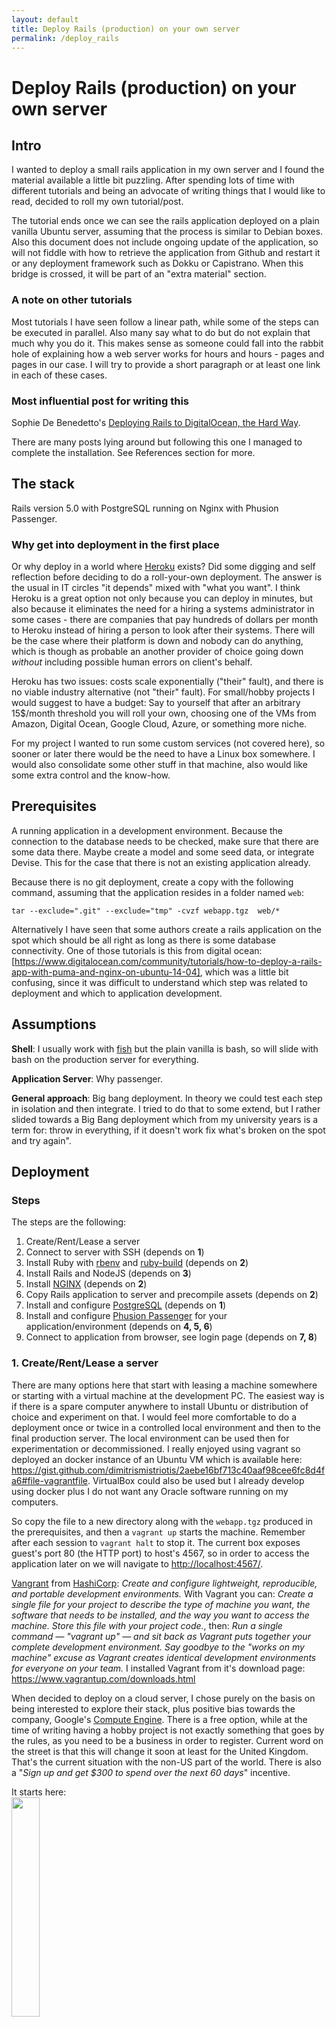 ```yaml
---
layout: default
title: Deploy Rails (production) on your own server
permalink: /deploy_rails
---
```


# Deploy Rails (production) on your own server

## Intro

I wanted to deploy a small rails application in my own server and I found the
material available a little bit puzzling. After spending lots of time with
different tutorials and being an advocate of writing things that I would like
to read, decided to roll my own tutorial/post.

The tutorial ends once we can see the rails application deployed on a plain
vanilla Ubuntu server, assuming that the process is similar to Debian boxes.
Also this document does not include ongoing update of the application, so will
not fiddle with how to retrieve the application from Github and restart it or
any deployment framework such as Dokku or Capistrano. When this bridge is
crossed, it will be part of an "extra material" section.

### A note on other tutorials

Most tutorials I have seen follow a linear path, while some of the steps can be
executed in parallel. Also many say what to do but do not explain that much
why you do it. This makes sense as someone could fall into the rabbit hole of
explaining how a web server works for hours and hours - pages and pages in our
case. I will try to provide a short paragraph or at least one link in each of
these cases.

### Most influential post for writing this

Sophie De Benedetto's [Deploying Rails to DigitalOcean, the Hard Way](
http://www.thegreatcodeadventure.com/deploying-rails-to-digitalocean-the-hard-way/).

There are many posts lying around but following this one I managed to complete
the installation. See References section for more.

## The stack

Rails version 5.0 with PostgreSQL running on Nginx with Phusion Passenger.

### Why get into deployment in the first place

Or why deploy in a world where [Heroku](https://www.heroku.com/) exists?
Did some digging and self reflection before deciding to do a roll-your-own
deployment. The answer is the usual in IT circles "it depends" mixed with "what
you want". I think Heroku is a great option not only because you can deploy in
minutes, but also because it eliminates the need for a hiring a systems
administrator in some cases - there are companies that pay hundreds of dollars
per month to Heroku instead of hiring a person to look after their systems.
There will be the case where their platform is down and nobody can do anything,
which is though as probable an another provider of choice going down *without*
including possible human errors on client's behalf.

Heroku has two issues: costs scale exponentially ("their" fault), and there is
no viable industry alternative (not "their" fault). For small/hobby projects I
would suggest to have a budget: Say to yourself that after an arbitrary
15$/month threshold you will roll your own, choosing one of the VMs from
Amazon, Digital Ocean, Google Cloud, Azure, or something more niche.

For my project I wanted to run some custom services (not covered here), so
sooner or later there would be the need to have a Linux box somewhere. I would
also consolidate some other stuff in that machine, also would like some extra
control and the know-how.

## Prerequisites

A running application in a development environment. Because the connection to
the database needs to be checked, make sure that there are some data there.
Maybe create a model and some seed data, or integrate Devise. This for the case
that there is not an existing application already.

Because there is no git deployment, create a copy with the following command,
assuming that the application resides in a folder named `web`:

`tar --exclude=".git" --exclude="tmp" -cvzf webapp.tgz  web/*`

Alternatively I have seen that some authors create a rails application on the
spot which should be all right as long as there is some database connectivity.
One of those tutorials is this from digital ocean: [https://www.digitalocean.com/community/tutorials/how-to-deploy-a-rails-app-with-puma-and-nginx-on-ubuntu-14-04],
which was a little bit confusing, since it was difficult to understand which
step was related to deployment and which to application development.

## Assumptions

**Shell**: I usually work with [fish](https://fishshell.com/) but the plain
vanilla is bash, so will slide with bash on the production server for
everything.

**Application Server**: Why passenger.

**General approach**: Big bang deployment. In theory we could test each step in
isolation and then integrate. I tried to do that to some extend, but I rather
slided towards a Big Bang deployment which from my university years is a term
for: throw in everything, if it doesn't work fix what's broken on the spot and
try again".

## Deployment

### Steps

The steps are the following:

1. Create/Rent/Lease a server
2. Connect to server with SSH (depends on **1**)
3. Install Ruby with [rbenv](https://github.com/rbenv/rbenv) and
   [ruby-build](https://github.com/rbenv/ruby-build) (depends on **2**)
4. Install Rails and NodeJS (depends on **3**)
5. Install [NGINX](https://nginx.org/en/) (depends on **2**)
6. Copy Rails application to server and precompile assets (depends on **2**)
7. Install and configure [PostgreSQL](https://www.postgresql.org/) (depends on
   **1**)
8. Install and configure [Phusion Passenger](https://www.phusionpassenger.com/)
   for your application/environment (depends on **4, 5, 6**)
9. Connect to application from browser, see login page (depends on **7, 8**)

### 1. Create/Rent/Lease a server

There are many options here that start with leasing a machine somewhere or
starting with a virtual machine at the development PC. The easiest way is if
there is a spare computer anywhere to install Ubuntu or distribution of choice
and experiment on that. I would feel more comfortable to do a deployment once or
twice in a controlled local environment and then to the final production server.
The local environment can be used then for experimentation or decommissioned.
I really enjoyed using vagrant so deployed an docker instance of an Ubuntu VM
which is available here: <https://gist.github.com/dimitrismistriotis/2aebe16bf713c40aaf98cee6fc8d4fa6#file-vagrantfile>.
VirtualBox could also be used but I already develop using docker plus I do not
want any Oracle software running on my computers.

So copy the file to a new directory along with the `webapp.tgz` produced in the
prerequisites, and then a `vagrant up` starts the machine. Remember after each
session to `vagrant halt` to stop it. The current box exposes guest's port 80
(the HTTP port) to host's 4567, so in order to access the application later on
we will navigate to <http://localhost:4567/>.

[Vangrant](https://www.vagrantup.com/) from
[HashiCorp](https://www.hashicorp.com/): *Create and configure lightweight,
reproducible, and portable development environments.* With Vagrant you can:
*Create a single file for your project to describe the type of machine you
want, the software that needs to be installed, and the way you want to access
the machine. Store this file with your project code.*, then: *Run a single
command — "vagrant up" — and sit back as Vagrant puts together your complete
development environment. Say goodbye to the "works on my machine" excuse as
Vagrant creates identical development environments for everyone on your team.*
I installed Vagrant from it's download page:
<https://www.vagrantup.com/downloads.html>

When decided to deploy on a cloud server, I chose purely on the basis on being
interested to explore their stack, plus positive bias towards the company,
Google's [Compute Engine](https://cloud.google.com/compute/). There is a free
option, while at the time of writing having a hobby project is not exactly
something that goes by the rules, as you need to be a business in order to
register. Current word on the street is that this will change it soon at least
for the United Kingdom. That's the current situation with the non-US part of the
world.  There is also a "*Sign up and get $300 to spend over the next 60 days*"
incentive.

It starts here:<br>
<img src="/images/deploy_rails/GCE-try_it_free.png" style="width: 30%"><br>

Also good to know:<br>
<img src="/images/deploy_rails/GCE-good_to_know.png" style="width: 30%"><br>

There is a tutorial and the server instance needs to be associated with what is
defined as a "project". Being hard to choose names, and currently reading
[Jodorowsky's Metabarons](https://en.wikipedia.org/wiki/Metabarons), I just
named the project "**castaka138**", since a number is also required to be
present in the name.

Then after navigating to "Compute Engine" and some initialisation period which
may vary, there are four steps:

1. Click the Create instance button
2. Select a Boot disk image
3. Allow HTTP traffic
4. Click the Create button

In theory some of the above can be conducted from the command line with a
`gcloud` command. Me being a newbie, decided to go through web at least until I
cut my teeth a little bit more.
There I named the instance "castaka-instance-1" (or prefixed project's name with
a dash to default "instance-1"). Then chose the cheapest combination,
"Shared CPU" with "0.6 GB" of memory, and a proud "Ubuntu 16.04" disk image. On
the "Firewall" section, both HTTP and HTTPS were chosen as there is the
intention to experiment with these. For connection via SSH, I added one of my
current SSH keys, with the intention to change it later (see next section,
step 2). I added them as "Project wide SSH keys", so the project has now one
SSH key. I assume for this tutorial adding them as a specific key to this
machine would be OK.

Note: The networking options puzzled me a bit, might need to troubleshoot and
get back here to revise.

Once this step is over, the external IP of that machine will be available. Now
you can connect through SSH.

For the rest of the tutorial each step will be described as it was conducted on
the local VM and then the differences if any for the GCE instance will follow.

### 2. Connect to server with SSH

For Vagrant this is easy: after going to the directory where vagrant was run, a
`vagrant ssh` is enough.

For remote servers, everybody agrees on creating a pair of SSH keys and then use
these to connect disabling password login for that user and root login
altogether.

While most posts suggest the same commands for generating the private/public
pair for ssh login, after reading  Gert van Dijk's [Upgrade your SSHkeys!](
https://blog.g3rt.nl/upgrade-your-ssh-keys.html#generate-your-new-sexy-ed25519-key),
I would suggest:

`ssh-keygen -o -a 100 -t ed25519`

or follow as much of the advice of
<https://stribika.github.io/2015/01/04/secure-secure-shell.html> as possible
moreover because having a new box without any need to support legacy produced
keys.

The default installation might not have a text editor included. Since this post
does mostly small changes or copy-pastes, nano should be enough so
`sudo apt-get install nano`. You might be a vim or emacs wizard instead. In
either case you might want to install and configure an editor now.

If you are following the Google Compute Engine deployment path, then in order
to automate the whole process, the next should be appended to the
"~/.ssh/config" file:

```
Host castaka138 # Or any name you want
        Hostname XXX.XXX.XXX.XXX # External IP address of the instance
        PreferredAuthentications publickey
        IdentityFile ~/.ssh/id_ed25519
        IdentitiesOnly yes
```

Also available here: <https://gist.github.com/dimitrismistriotis/2aebe16bf713c40aaf98cee6fc8d4fa6#file-dot-ssh-config>

Then you can connect either from the command line with: `ssh castaka138` or
what is after the "Host" directive in the configuration file. You can provide
the username, IP, and identity file in a long command which is what the
documentation explains how to do. In either case at the end a bash command
prompt should be greet you.

<img src="/images/deploy_rails/GCE-bash_prompt.png"><br>

The machine seems to have some software installed, so there was vim, pico, and
nano. The editor of choice remains nano for this post's purposes.

**Notes**: (1) GCE setup was different than the ones usually encountered in the
past which usually started from a user able to `sudo` from a web console or
something similar. In case such a provider was chosen these should be the next
steps from the top of my head: a. Disable root login on remote host, b. copy
public key to remote host, c. test connection, d. block password login on remote
host, e. create a "config" file on local host similar to the one above

(2) It might be useful to know some of the SSH internals. For me it was
the so called snail book, [SSH: The Secure Shell
The Definitive Guide](http://www.snailbook.com/). Unfortunately there is not
much printed material available as the book's latest edition was published in
2005. I guess now people are only looking online to start.

Congratulations! By "unlocking challenge 2" you can connect to the production
server. The next steps can be executed sequentially, in parallel or in a
different order as described above in the "Steps" section.

Before next step execute `sudo apt-get update` and `sudo apt-get upgrade`.

#### Locale

<img src="/images/deploy_rails/union_jack.png" style="width: 30%"><br>

Many commands run later on depend on Perl which will always complain about
locale:

> perl: warning: Setting locale failed.
> perl: warning: Please check that your locale settings:
>   LANGUAGE = (unset),
>   LC_ALL = (unset),
>   LANG = "en_GB.UTF-8"
>     are supported and installed on your system.
> perl: warning: Falling back to the standard locale ("C").

This can be fixed by running `sudo dpkg-reconfigure locales` and setting up the
system locale, which is something you might wanted to do anyway.

### 3. Install Ruby with rbenv and ruby-build

<img src="/images/deploy_rails/rbenv-logo.png" style="width: 30%"><br>

There is a nice post here:
<http://kgrz.io/Programmers-guide-to-choosing-ruby-version-manager.html> on
choosing a version manager for Ruby. I decided on this combination based on
popularity plus I saw an easier-to understand integration with Passenger on the
tutorials that this post <del>has stolen from</del> is based on.

Generally reflecting on writing this, the decision was to have a as boring
server as humanly possible, hence easy to debug. So opting for the most
popular choices is at least desired. For not choosing RVM, changing how cd works
is something that this geek's heart cannot endure, provided with an alternative.

From: <https://www.digitalocean.com/community/tutorials/how-to-install-ruby-on-rails-with-rbenv-on-ubuntu-14-04>:

```
sudo apt-get install git-core curl zlib1g-dev build-essential \
  libssl-dev libreadline-dev libyaml-dev libsqlite3-dev sqlite3 \
  libxml2-dev libxslt1-dev libcurl4-openssl-dev \
  python-software-properties libffi-dev
```

All these are unfortunately needed for rbenv, ruby installation and some gems.
Unfortunately because more packages progressively bloat the system with probable
security and maintenance implications.

For rbenv:

```
cd ~
git clone git://github.com/sstephenson/rbenv.git .rbenv
echo 'export PATH="$HOME/.rbenv/bin:$PATH"' >> ~/.bash_profile
echo 'eval "$(rbenv init -)"' >> ~/.bash_profile
source ~/.bash_profile
```

(Source: Digital Ocean's tutorial and rbenv's installation instructions with some
modifications) Then:

```
cd ~
git clone git://github.com/sstephenson/ruby-build.git ~/.rbenv/plugins/ruby-build
echo 'export PATH="$HOME/.rbenv/plugins/ruby-build/bin:$PATH"' >> ~/.bash_profile
source ~/.bash_profile
```

And time to get our preferred version of Ruby:

```
rbenv install -v 2.3.1
rbenv global 2.3.1
```

A `ruby -v` should return something in the lines of:
"ruby 2.3.1p112 (2016-04-26 revision 54768) [x86_64-linux]"

A question at that point would be what to do if the production instance comes
with the desired Ruby version installed. My take would be to still go through
the Rbenv/Ruby-build path since the production Ruby and the system Ruby are two
different things, which might need to be updated/upgraded separately. For the
GCE instance specifically, there was no Ruby at all. An interesting fact is that
while downloading stuff from the Internet, such as cloning Git repositories, is
ultra-fast specially compared to my local VM. Compiling, as I chose a shared
CPU being cost concious, was considerably slower than in the local VM.

### 4. Install Rails and NodeJS

<img src="/images/deploy_rails/rails-logo.svg" style="width: 30%"><br>

A nice idea that usually gets forgotten is to run at this point:
`echo "gem: --no-document" > ~/.gemrc`. Documentation is not that much needed
in a production server and removing it out will speed up the gem
installation/update process.

For Rails installation:

```
gem install bundler && rbenv rehash
gem install rails && rbenv rehash
```


The "rehash" command of brenv, "*Installs shims for all Ruby executables known
to rbenv (i.e., ~/.rbenv/versions//bin/). Run this command after you install a
new version of Ruby, or install a gem that provides commands ...*" according to
tool's documentation. In order to be sure that this happens all the time, the
command should be appended to a future deployment script.

![Rehash... all the things](/images/deploy_rails/rehash_all_the_things.jpg)

In any case once everything is over, check with `rails -v` to see that Rails has
been properly installed.

We can verify that everything is all right by creating a new Rails application
and running it:

```
cd ~
rails new testit
cd testit
rails s
```

Which brings up an error: "*There was an error while trying to load the gem
'uglifier'. (Bundler::GemRequireError) Gem Load Error is: Could not find a
JavaScript runtime. See https://github.com/rails/execjs for a list of available
runtimes.*" This can be fixed by installing the missing piece of this step,
NodeJS: `sudo apt-get install nodejs`. I am not 100% sure but even if Ubuntu or
Debian have a more legacy version of Node, it should be OK for Rails. There are
also different options for a JavaScript runtime but chose not to explore them.

Do not know if it would be better to be able to do this processing in a
different machine to the one we want to deploy, keeping the production machine
with minimal packages installed. In any case this is the way things currently
are...

### 5. Install NGINX

![NGINX logo](/images/deploy_rails/nginx.png)

Installing Nginx with defaults should be easy

```sudo apt-get install nginx```

then

```sudo service nginx start```

For some reason (probably something to do with how docker comprehends the
world), running daemons (in our case nginx and postgresql) did not persist
between runs of the machine or reboots. That's why I used this little script
named "start_services" after every `vagrant ssh`:

```
#!/bin/sh
sudo service postgresql start
sudo service nginx start
```

Available here: <https://gist.github.com/dimitrismistriotis/2aebe16bf713c40aaf98cee6fc8d4fa6#file-start_services>. Do not
forget to make it executable (`chmod +x start_services`).

### 6. Copy Rails application to server and precompile assets

In the case of using Vagrant the "webapp.tgz" file created should be first
copied to the shared directory of the host machine extracted from the the
current user inside the container: `tar -xvzf /vagrant_data/webapp.tgz`. Target
application is in the "web" directory, which from now on will be:
"/home/vagrant/web".

**Note**: When deploying on an actual machine .tga should be copied there before
extraction thought secure copy if this way is followed. Probably most will do a
git clone, which as discussed before is out of this post's main body.

Then `bundle`. It will complain about the pg gem for Postgresql connectivity.
This is fixed by: `sudo apt-get install libpq-dev` and then `bundle` again. As
always followed by an `rvn rehash`

We can see that there is some life by running a console (`rails c`), or even a
production console(`RAILS_ENV=production rails c`). Just do not try to use the
database, because nothing is there yet or it has not been configured. Trigger
an error if curious by trying: `User.all`.

I also had not configured Devise's secret key which raised an error as well.
Remember to fix the application first if that is the case and then copy it
again (This is where using git would be handy).

Although this could be done later, lets precompile application's while in this
step so that they will be ready later on:

```
RAILS_ENV=production rais assets:precompile
```

### 7. Install and configure PostgreSQL

<img src="/images/deploy_rails/postgresql-logo.png" style="width: 30%"><br>

Traditionally there was a preference towards MySQL, as times goes by suggestions
to use it are becoming more and more rare. Having never done Rails with MySQL, I
always preferred PostgresSQL. Reasons have to do with better documentation,
easier database management, more features and standard compliant SQL, with
assurance that software from that company whose name starts with "O" and ends
with "racle" is not anywhere in your system.

With the "libpq-dev" installed in the 6<sup>th</sup> step, the database server
needs to be installed with the user configured on application's production
configuration file.

Let's install the database and the corresponding contrib package with:
`sudo apt-get -y install postgresql postgresql-contrib`

Posgres ships with secure defaults, this makes the first time with it a little
bit difficult but it gives you assurance that you have nothing exposed to the
Internet or anything else that has happened historically to MySQL and recently
MongoDB users.

Three things are needed to continue: name of the production's user,
the name of the database, and the password. The first two should be in the last
lines of "config/database.yml", which looks like this:

```
production:
  <<: *default
  database: yourapplication_production
  username: yourapplication
  password: <%= ENV['YOURAPPLICATION_DATABASE_PASSWORD'] %>

```

Password will be installed in the environment, in case you follow the steps in
sequentially, it is not there yet, so decide a password and write it down or
somewhere to copy-paste it later. Should I suggest something in the lines of
xkcd-password?: <https://gitlab.com/dimitrios/xkcd_passgen> (self promotion)

For what we are going to do production section in database.yml should have a
"host: localhost" entry. This is because the application will connect to the
database through a Unix socket, not through TCP, so in case
"config/database.yml" is as above, make sure that the last lines are like this
(Also on gist: <https://gist.github.com/dimitrismistriotis/2aebe16bf713c40aaf98cee6fc8d4fa6#file-install-passenger-sh>):

```
production:
  <<: *default
  database: yourapplication_production
  username: yourapplication
  host: localhost # <-- Check that this is there
  password: <%= ENV['YOURAPPLICATION_DATABASE_PASSWORD'] %>
```


Since the database runs as a separate user, we'll sudo as this user and create
the "*yourapplication*" user with ownership to "*yourapplication_production*"
database who authenticates with "*YOURAPPLICATION_DATABASE_PASSWORD*".

Get to the Postgres prompt by `sudo -u postgres psql`. In the docker instance
the database service had not started, so either do a
`sudo service postgresql start` or use the "start_services" script from step 5.
 Once connected:

```
create user yourapplication with password 'YOURAPPLICATION_DATABASE_PASSWORD';
-- Responds with: CREATE ROLE
create database yourapplication_production owner yourapplication;
-- Responds with: CREATE DATABASE
-- Now exit with \q or with CTRL+d
\q
```

Verify that you can connect:

```
psql --username=yourapplication --host=localhost yourapplication_production
```
Which will trigger a password prompt, then "\q" or CTRL+d out of it.

An integration test could take place here by trying to connect from the Rails
application, so from the directory where it is): `RAILS_ENV=production rails c`
and then `User.all` (or a model that should be stored in the database). It
should fail because the password is not supplied anywhere: "PG::ConnectionBad:
fe_sendauth: no password supplied" is a possible error message.

For this the [rbenv-vars](https://github.com/rbenv/rbenv-vars), "a plugin for
rbenv that lets you set global and project-specific environment variables before
spawning Ruby processes." will be used:

```
git clone https://github.com/rbenv/rbenv-vars.git \
  $(rbenv root)/plugins/rbenv-vars
```

The place to store the password is the "~/.rbenv-vars" file, so edit it and
add the following line:
```
YOURAPPLICATION_DATABASE_PASSWORD=WHAT_YOU_PROVIDED_AS_PASSWORD
```

Now you can run a `RAILS_ENV=production rails db:migrate` (I logged out and then
back in, just in case there was an initialisation phase), which should run
without errors or at least connecting to the database. This file should be the
equivalent of Heroku environment variables and should be where all "secret"
stuff should be stored. For the discussion of how to store and maintain this
file, one possible way would be John Resig's "[Keeping Passwords in Source
Control](http://ejohn.org/blog/keeping-passwords-in-source-control/)" (you
might know him as the author of jQuery - reminder to self: buy 2<sup>nd</sup>
version of his "Secrets of the JavaScript Ninja" book and read it).

### 8. Install and configure Phusion Passenger for your application/environment

<img src="/images/deploy_rails/passenger-logo.png" style="width: 30%"><br>

### Passenger for dummies

Reference to post on Stack Overflow, "[Phusion Passenger (for Dummies!)](
http://stackoverflow.com/questions/6155399/phusion-passenger-for-dummies)" where
user user [Tadman](http://stackoverflow.com/users/87189/tadman) gives an answer
to the question "I'm an experienced LAMP developer moving into Rails. I have a
very stupid question to ask: what the hell does Phusion Passenger do?"

> Passenger is a system for preparing and launching instances of Ruby for use
> with Rack-based applications such as Ruby on Rails. Apache and nginx, the two
> supported web server platforms, cannot run Ruby like they can PHP, Perl, or
> Python because there's no built-in Ruby module that works as well as those do.
> This means Ruby tends to run as an independent group of processes that the web
> server will have to direct traffic through.
>
> Rails tends to run as a persistent process because the start-up time for the
> whole stack is significant. Passenger launches new instances as they are
> required, and will kill off those that are no longer required. ...
>
> One feature of Passenger is it will re-use a portion of the Rails stack so
> that creating additional processes is faster, cloning one instance instead
> of spinning up a new one from scratch. The loader is written in C++ and
> handles properly configuring and kicking off each Ruby process as efficiently
> as possible and also helps save memory by sharing it amongst different
> processes. ...
>
>Passenger isn't exactly revolutionary, but it does incorporate a number of
essential features in a very convenient package. What makes it such a great
thing is that it works very well and doesn't demand a lot of attention. Out of
>the box it's pretty much ready to go.

#### Part 1

Passenger's homepage has a number of tutorials for different platforms since it
can be used for different environments. Since we are in the Ruby on Xenial
(Ubuntu 16.04) at the end the suggested link was this: <https://www.phusionpassenger.com/library/walkthroughs/deploy/ruby/ownserver/nginx/oss/xenial/install_passenger.html>, suggesting the
following for installing Passenger (gist: <https://gist.github.com/dimitrismistriotis/2aebe16bf713c40aaf98cee6fc8d4fa6#file-install-passenger-sh>):

```
sudo apt-key adv --keyserver hkp://keyserver.ubuntu.com:80 --recv-keys 561F9B9CAC40B2F7
sudo apt-get install -y apt-transport-https ca-certificates


sudo sh -c 'echo deb https://oss-binaries.phusionpassenger.com/apt/passenger xenial main > /etc/apt/sources.list.d/passenger.list'
sudo apt-get update


sudo apt-get install -y nginx-extras passenger
```

Then wdit "/etc/nginx/nginx.conf" as root (with nano for example:
`sudo nano /etc/nginx/nginx.conf`). There uncomment the line
"   # include /etc/nginx/passenger.conf;"

The line at the end should look like this:

```
include /etc/nginx/passenger.conf;
```

Then Nginx needs to restart: `sudo service nginx restart`. Check the
installation with `sudo /usr/bin/passenger-config validate-install` and then
`sudo /usr/sbin/passenger-memory-stats`.

Up to this point the commands in this section are a copy-paste from Passenger's
tutorial. The last two for checking the installation are usually not present in
most posts that I have seen around. This is where the first part of the tutorial
ends. We have assured that Nginx is configured with Passenger's open source
version as well as that the installation is correct, what is missing is the
configuration for the specific application that we have deployed and want to
execute. Instructions for this are in the second page of Passenger's tutorial,
[Deploying a Ruby app on a Linux/Unix production server](https://www.phusionpassenger.com/library/walkthroughs/deploy/ruby/ownserver/nginx/oss/xenial/deploy_app.html).

#### Part 2

Let's find out which ruby will be used: `passenger-config about ruby-command`
and copy the result to use in a bit. Because of rbenv, it should be something
like: "/home/vagrant/.rbenv/versions/2.3.1/bin/ruby" (on the vagrant-docker
setup, if we want to write it in a more generic way, something like
"/home/name_of_user/.rbenv/versions/2.X.Y/bin/ruby"). This setting has an issue
with the environment variables in the "~/rbenv-vars" file as it cannot retrieve
them. Solution to this is to provide the location of that Ruby's shim instead as
discussed here: <https://github.com/rbenv/rbenv-vars/issues/32>.

Next step would be to write site's configuration. Passenger's tutorial suggests
to write directly to "/etc/nginx/sites-enabled", while a site should have its
configuration to "/etc/nginx/sites-available" with a link to the "...enabled"
directory. To accomplish this edit "/etc/nginx/sites-available/yourapplication"
(as sudo, so for example:
`sudo nano /etc/nginx/sites-available/yourapplication` with the following
contents (Gist: <https://gist.github.com/dimitrismistriotis/2aebe16bf713c40aaf98cee6fc8d4fa6#file-sites-available-yourapplication>):

```
server {
    listen 80;
    server_name 127.0.0.1;

    # Tell Nginx and Passenger where your app's 'public' directory is
    root /home/vagrant/web/public;

    # Turn on Passenger
    passenger_enabled on;
    # Use this if there are no environment variables:
    # passenger_ruby /home/vagrant/.rbenv/versions/2.3.1/bin/ruby;
    # Use this for environment variables:
    passenger_ruby /home/vagrant/.rbenv/shims/ruby;
}
```

I placed "127.0.0.1" as the server's name because of the port exposed in docker
and the fact that requests will only come from container's host. In a public
facing server here the name of the "www." web server should be there.

```
sudo ln -s /etc/nginx/sites-available/yourapplication /etc/nginx/sites-enabled/
sudo rm /etc/nginx/sites-enabled/default
```

An `ls  /etc/nginx/sites-enabled/` should show only one site, "yourapplication".
Restart Nginx: `sudo service nginx restart`

You can connect to the application from the container through the exposed port
which would be: <http://localhost:4567/>. An error will be displayed since up
to now the secret key has not been configured.

It can be populated with the following command (be careful to use ">>" so that
the output or the echo command will be appended):

```
echo SECRET_KEY_BASE=`rails secret` >> ~/.rbenv-vars
```

Just in case I restarted the server `sudo service nginx restart`.

### 9. Connect to application from browser, see login page

This is a "wrap-up", "checkpoint" step. Application should be available here:
<http://localhost:4567> and the login page for Devise should be available here:
<http://localhost:4567/users/sign_in>. If something is wrong then check the
instructions again and start debugging in the usual locations such as
"/var/log/nginx" for Nginx's logs, etc.

Screenshot of the login screen of the current application is as follows (styled
with [SBadmin2](https://blackrockdigital.github.io/startbootstrap-sb-admin-2/)):

<img src="/images/deploy_rails/login-screenshot.png" style="width: 30%"><br>

## Final thoughts

Reflecting back on the time for writing this tutorial, I gave some time to
contemplate on how much software is available for us in the open source world,
how many companies have a version of their offering available to anyone, and
generally how much material is available in the form of documentation,
tutorials, or simple blog posts. We live in an era that we can stand on the
shoulders of giants from where we can steal like artists...

The main target of this post was to separate the steps into single units of work
and have many checkpoints after each one of them. For most cases of the
material I read before compiling this post is mixed between actions that would
be part of development, source control management, purchasing as ever instance,
etc.

## Items for next version

Two main concepts which are up to now left out: Continuous Integration or remote
deployments and deployment to an actual server instance.

For deploying:

* Retrieve from a Git repository (Github/Gitlab)
* Capistrano or another deployment solution
* Scripting what need to be done server-side.

For the scripting part, I suppose that there needs to be: a `bundle` followed by
an `rbenv rehash`, then `RAILS_ENV=production rais assets:precompile` followed
by `RAILS_ENV=production rais db:migrate` and `touch a_file_whose_name_I_forgot`
so that Passenger will restart. I am not exactly sure that there is not
something missing, so better to have these in the **TODO** section for later.

There will also be the commands for actual deployment on an instance available
on the Internet (purchased from Amazon/Digital Ocean/somewhere else). My
advice is still to do a local deployment first so that the reader will
understand what is going on without the stress of a live environment or by
paying for a server that does nothing. Then re-do the same stuff with more
confidence on the actual production server.

## Trivia

[Digital Ocean](http://digitalocean.com/) did not allow me to purchase an
instance with my Mastercard which is technically a gift-card. I use
[Revolut](https://revolut.com/) for nearly all Internet related purchases, which
always has enough money to cover the expenses. Only this might push me to
another vendor which is sad since Digital Ocean has so much content available
for the Rails community. It is like you have done so much for me and I cannot
give you my £££ in return.

## Other References

* [Michele Anica](https://www.digitalocean.com/community/users/manicas)'s
[How To Install Ruby on Rails with rbenv on Ubuntu 14.04](https://www.digitalocean.com/community/tutorials/how-to-install-ruby-on-rails-with-rbenv-on-ubuntu-14-04)
* [How To Deploy a Rails App with Passenger and Nginx on Ubuntu 14.04](https://www.digitalocean.com/community/tutorials/how-to-deploy-a-rails-app-with-passenger-and-nginx-on-ubuntu-14-04)
* [Perl warning Setting locale failed in Debian](https://www.thomas-krenn.com/en/wiki/Perl_warning_Setting_locale_failed_in_Debian)

## Please check my book

<img src="/images/it_archetypes-cover.png" style="width: 30%"><br>

I am writing a book named “IT Archetypes” — a know thyself guide for the IT
people, a know thy-friends guide for the ones that interact with them. Check it
here: <http://www.itarchetypes.com> and sign up to the newsletter for updates on
new chapters.

## Discussion

[Hacker News](https://news.ycombinator.com/item?id=13403136)
